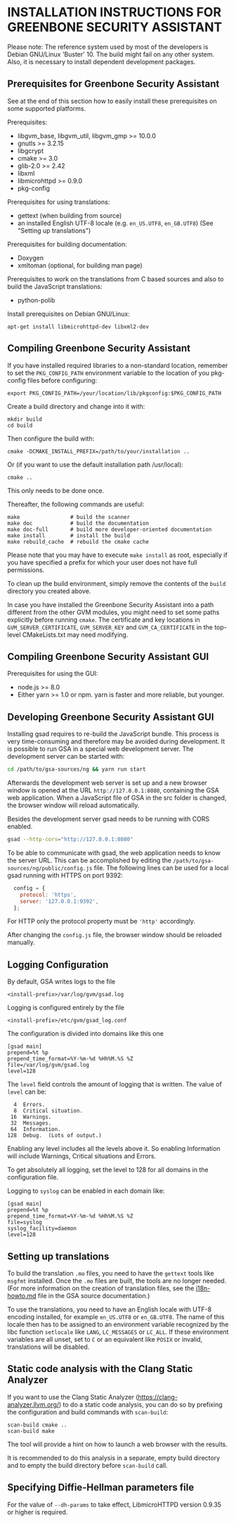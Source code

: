 INSTALLATION INSTRUCTIONS FOR GREENBONE SECURITY ASSISTANT
==========================================================

Please note: The reference system used by most of the developers is Debian
GNU/Linux 'Buster' 10. The build might fail on any other system. Also, it is
necessary to install dependent development packages.


Prerequisites for Greenbone Security Assistant
----------------------------------------------

See at the end of this section how to easily install these prerequisites on
some supported platforms.

Prerequisites:
* libgvm_base, libgvm_util, libgvm_gmp >= 10.0.0
* gnutls >= 3.2.15
* libgcrypt
* cmake >= 3.0
* glib-2.0 >= 2.42
* libxml
* libmicrohttpd >= 0.9.0
* pkg-config

Prerequisites for using translations:
* gettext
  (when building from source)
* an installed English UTF-8 locale (e.g. `en_US.UTF8`, `en_GB.UTF8`)
  (See "Setting up translations")

Prerequisites for building documentation:
* Doxygen
* xmltoman (optional, for building man page)

Prerequisites to work on the translations from C based sources and
also to build the JavaScript translations:
* python-polib

Install prerequisites on Debian GNU/Linux:

    apt-get install libmicrohttpd-dev libxml2-dev


Compiling Greenbone Security Assistant
--------------------------------------

If you have installed required libraries to a non-standard location, remember to
set the `PKG_CONFIG_PATH` environment variable to the location of you pkg-config
files before configuring:

    export PKG_CONFIG_PATH=/your/location/lib/pkgconfig:$PKG_CONFIG_PATH

Create a build directory and change into it with:

    mkdir build
    cd build

Then configure the build with:

    cmake -DCMAKE_INSTALL_PREFIX=/path/to/your/installation ..

Or (if you want to use the default installation path /usr/local):

    cmake ..

This only needs to be done once.

Thereafter, the following commands are useful:

    make                # build the scanner
    make doc            # build the documentation
    make doc-full       # build more developer-oriented documentation
    make install        # install the build
    make rebuild_cache  # rebuild the cmake cache

Please note that you may have to execute `make install` as root, especially if
you have specified a prefix for which your user does not have full permissions.

To clean up the build environment, simply remove the contents of the `build`
directory you created above.

In case you have installed the Greenbone Security Assistant into a path
different from the other GVM modules, you might need to set some paths
explicitly before running `cmake`. The certificate and key locations in
`GVM_SERVER_CERTIFICATE`, `GVM_SERVER_KEY` and `GVM_CA_CERTIFICATE` in
the top-level CMakeLists.txt may need modifying.


Compiling Greenbone Security Assistant GUI
------------------------------------------

Prerequisites for using the GUI:
* node.js >= 8.0
* Either yarn >= 1.0 or npm. yarn is faster and more reliable, but younger.


Developing Greenbone Security Assistant GUI
-------------------------------------------

Installing gsad requires to re-build the JavaScript bundle. This process is
very time-consuming and therefore may be avoided during development. It is
possible to run GSA in a special web development server. The development
server can be started with:

```sh
cd /path/to/gsa-sources/ng && yarn run start
```

Afterwards the development web server is set up and a new browser window is
opened at the URL `http://127.0.0.1:8080`, containing the GSA web application.
When a JavaScript file of GSA in the src folder is changed, the browser window
will reload automatically.

Besides the development server gsad needs to be running with CORS enabled.

```sh
gsad --http-cors="http://127.0.0.1:8080"
```

To be able to communicate with gsad, the web application needs to know the server
URL. This can be accomplished by editing the
`/path/to/gsa-sources/ng/public/config.js` file.
The following lines can be used for a local gsad running with HTTPS on port
9392:

```javascript
  config = {
    protocol: 'https',
    server: '127.0.0.1:9392',
  };
```

For HTTP only the protocol property must be `'http'` accordingly.

After changing the `config.js` file, the browser window should be reloaded
manually.


Logging Configuration
---------------------

By default, GSA writes logs to the file

    <install-prefix>/var/log/gvm/gsad.log

Logging is configured entirely by the file

    <install-prefix>/etc/gvm/gsad_log.conf

The configuration is divided into domains like this one

    [gsad main]
    prepend=%t %p
    prepend_time_format=%Y-%m-%d %Hh%M.%S %Z
    file=/var/log/gvm/gsad.log
    level=128

The `level` field controls the amount of logging that is written.
The value of `level` can be:

      4  Errors.
      8  Critical situation.
     16  Warnings.
     32  Messages.
     64  Information.
    128  Debug.  (Lots of output.)

Enabling any level includes all the levels above it. So enabling Information
will include Warnings, Critical situations and Errors.

To get absolutely all logging, set the level to 128 for all domains in the
configuration file.

Logging to `syslog` can be enabled in each domain like:

    [gsad main]
    prepend=%t %p
    prepend_time_format=%Y-%m-%d %Hh%M.%S %Z
    file=syslog
    syslog_facility=daemon
    level=128


Setting up translations
-----------------------

To build the translation `.mo` files, you need to have the `gettext` tools like
`msgfmt` installed. Once the `.mo` files are built, the tools are no longer
needed.
(For more information on the creation of translation files, see the
[i18n-howto.md](gsa/po/i18n-howto.md) file in the GSA source documentation.)

To use the translations, you need to have an English locale with UTF-8 encoding
installed, for example `en_US.UTF8` or `en_GB.UTF8`.  The name of this locale
then has to be assigned to an environment variable recognized by the libc
function `setlocale` like `LANG`, `LC_MESSAGES` or `LC_ALL`.  If these
environment variables are all unset, set to `C` or an equivalent like `POSIX`
or invalid, translations will be disabled.


Static code analysis with the Clang Static Analyzer
---------------------------------------------------

If you want to use the Clang Static Analyzer (https://clang-analyzer.llvm.org/)
to do a static code analysis, you can do so by prefixing the configuration and
build commands with `scan-build`:

    scan-build cmake ..
    scan-build make

The tool will provide a hint on how to launch a web browser with the results.

It is recommended to do this analysis in a separate, empty build directory and
to empty the build directory before `scan-build` call.


Specifying Diffie-Hellman parameters file
---------------------------------------------------

For the value of `--dh-params` to take effect, LibmicroHTTPD version 0.9.35 or
higher is required.
